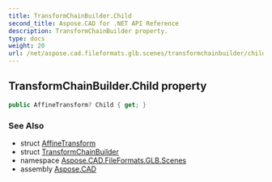 ```yaml
---
title: TransformChainBuilder.Child
second_title: Aspose.CAD for .NET API Reference
description: TransformChainBuilder property. 
type: docs
weight: 20
url: /net/aspose.cad.fileformats.glb.scenes/transformchainbuilder/child/
---
```

## TransformChainBuilder.Child property

```csharp
public AffineTransform? Child { get; }
```

### See Also

* struct [AffineTransform](../../../aspose.cad.fileformats.glb.transforms/affinetransform/)
* struct [TransformChainBuilder](../)
* namespace [Aspose.CAD.FileFormats.GLB.Scenes](../../transformchainbuilder/)
* assembly [Aspose.CAD](../../../)


